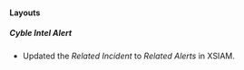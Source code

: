 
#### Layouts
##### Cyble Intel Alert
- Updated the *Related Incident* to *Related Alerts* in XSIAM.
